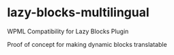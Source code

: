 # lazy-blocks-multilingual
WPML Compatibility for Lazy Blocks Plugin

Proof of concept for making dynamic blocks translatable
